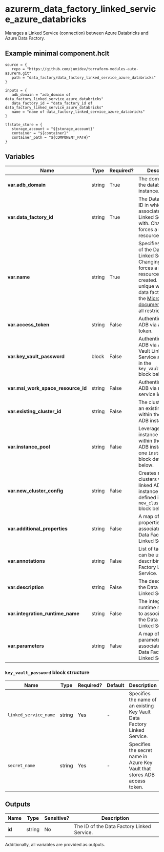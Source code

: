 # azurerm_data_factory_linked_service_azure_databricks

Manages a Linked Service (connection) between Azure Databricks and Azure Data Factory.

## Example minimal component.hclt

```hcl
source = {
   repo = "https://github.com/jumidev/terraform-modules-auto-azurerm.git" 
   path = "data_factory/data_factory_linked_service_azure_databricks" 
}

inputs = {
   adb_domain = "adb_domain of data_factory_linked_service_azure_databricks" 
   data_factory_id = "data_factory_id of data_factory_linked_service_azure_databricks" 
   name = "name of data_factory_linked_service_azure_databricks" 
}

tfstate_store = {
   storage_account = "${storage_account}" 
   container = "${container}" 
   container_path = "${COMPONENT_PATH}" 
}

```

## Variables

| Name | Type | Required? |  Description |
| ---- | ---- | --------- |  ----------- |
| **var.adb_domain** | string | True | The domain URL of the databricks instance. | 
| **var.data_factory_id** | string | True | The Data Factory ID in which to associate the Linked Service with. Changing this forces a new resource. | 
| **var.name** | string | True | Specifies the name of the Data Factory Linked Service. Changing this forces a new resource to be created. Must be unique within a data factory. See the [Microsoft documentation](https://docs.microsoft.com/azure/data-factory/naming-rules) for all restrictions. | 
| **var.access_token** | string | False | Authenticate to ADB via an access token. | 
| **var.key_vault_password** | block | False | Authenticate to ADB via Azure Key Vault Linked Service as defined in the `key_vault_password` block below. | 
| **var.msi_work_space_resource_id** | string | False | Authenticate to ADB via managed service identity. | 
| **var.existing_cluster_id** | string | False | The cluster_id of an existing cluster within the linked ADB instance. | 
| **var.instance_pool** | string | False | Leverages an instance pool within the linked ADB instance as one `instance_pool` block defined below. | 
| **var.new_cluster_config** | string | False | Creates new clusters within the linked ADB instance as defined in the `new_cluster_config` block below. | 
| **var.additional_properties** | string | False | A map of additional properties to associate with the Data Factory Linked Service. | 
| **var.annotations** | string | False | List of tags that can be used for describing the Data Factory Linked Service. | 
| **var.description** | string | False | The description for the Data Factory Linked Service. | 
| **var.integration_runtime_name** | string | False | The integration runtime reference to associate with the Data Factory Linked Service. | 
| **var.parameters** | string | False | A map of parameters to associate with the Data Factory Linked Service. | 

### `key_vault_password` block structure

| Name | Type | Required? | Default | Description |
| ---- | ---- | --------- | ------- | ----------- |
| `linked_service_name` | string | Yes | - | Specifies the name of an existing Key Vault Data Factory Linked Service. |
| `secret_name` | string | Yes | - | Specifies the secret name in Azure Key Vault that stores ADB access token. |



## Outputs

| Name | Type | Sensitive? | Description |
| ---- | ---- | --------- | --------- |
| **id** | string | No  | The ID of the Data Factory Linked Service. | 

Additionally, all variables are provided as outputs.
